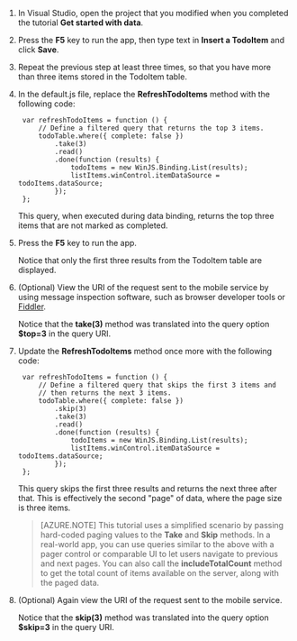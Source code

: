 

1. In Visual Studio, open the project that you modified when you completed the tutorial **Get started with data**.

2. Press the **F5** key to run the app, then type text in **Insert a TodoItem** and click **Save**.

3. Repeat the previous step at least three times, so that you have more than three items stored in the TodoItem table. 

2. In the default.js file, replace the **RefreshTodoItems** method with the following code:

        var refreshTodoItems = function () {
            // Define a filtered query that returns the top 3 items.
            todoTable.where({ complete: false })
                .take(3)
                .read()
                .done(function (results) {
                    todoItems = new WinJS.Binding.List(results);
                    listItems.winControl.itemDataSource = todoItems.dataSource;
                });
        };

  	This query, when executed during data binding, returns the top three items that are not marked as completed.

3. Press the **F5** key to run the app.

  	Notice that only the first three results from the TodoItem table are displayed. 

4. (Optional) View the URI of the request sent to the mobile service by using message inspection software, such as browser developer tools or [Fiddler]. 

   	Notice that the **take(3)** method was translated into the query option **$top=3** in the query URI.

5. Update the **RefreshTodoItems** method once more with the following code:
            
        var refreshTodoItems = function () {
            // Define a filtered query that skips the first 3 items and 
            // then returns the next 3 items.
            todoTable.where({ complete: false })
                .skip(3)
                .take(3)
                .read()
                .done(function (results) {
                    todoItems = new WinJS.Binding.List(results);
                    listItems.winControl.itemDataSource = todoItems.dataSource;
                });
        };

   	This query skips the first three results and returns the next three after that. This is effectively the second "page" of data, where the page size is three items.

    > [AZURE.NOTE] This tutorial uses a simplified scenario by passing hard-coded paging values to the **Take** and **Skip** methods. In a real-world app, you can use queries similar to the above with a pager control or comparable UI to let users navigate to previous and next pages.  You can also call the  **includeTotalCount** method to get the total count of items available on the server, along with the paged data.

6. (Optional) Again view the URI of the request sent to the mobile service. 

   	Notice that the **skip(3)** method was translated into the query option **$skip=3** in the query URI.

<!-- URLs -->
[Fiddler]: http://go.microsoft.com/fwlink/?LinkID=262412